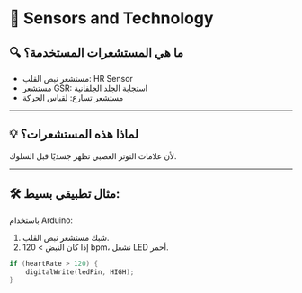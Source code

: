 # 📡 Sensors and Technology

## 🔍 ما هي المستشعرات المستخدمة؟
- مستشعر نبض القلب: HR Sensor
- مستشعر GSR: استجابة الجلد الجلفانية
- مستشعر تسارع: لقياس الحركة

---

## 💡 لماذا هذه المستشعرات؟
لأن علامات التوتر العصبي تظهر جسديًا قبل السلوك.

---

## 🛠️ مثال تطبيقي بسيط:
باستخدام Arduino:
1. شبك مستشعر نبض القلب.
2. إذا كان النبض > 120 bpm، نشغل LED أحمر.

```cpp
if (heartRate > 120) {
    digitalWrite(ledPin, HIGH);
}

